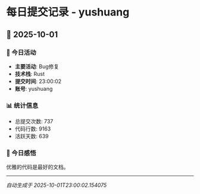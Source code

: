 # 每日提交记录 - yushuang

## 📅 2025-10-01

### 🎯 今日活动
- **主要活动**: Bug修复
- **技术栈**: Rust
- **提交时间**: 23:00:02
- **账号**: yushuang

### 📊 统计信息
- 总提交次数: 737
- 代码行数: 9163
- 活跃天数: 639

### 💭 今日感悟
优雅的代码是最好的文档。

---
*自动生成于 2025-10-01T23:00:02.154075*
